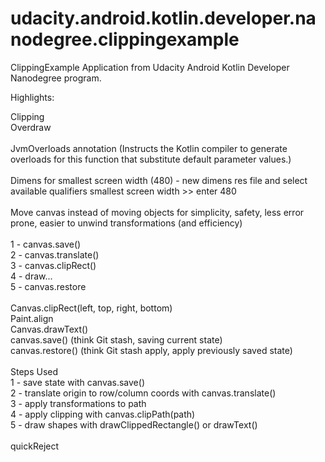 # udacity.android.kotlin.developer.nanodegree.clippingexample
ClippingExample Application from Udacity Android Kotlin Developer Nanodegree program.

Highlights:

Clipping\
Overdraw\
\
JvmOverloads annotation (Instructs the Kotlin compiler to generate overloads for this function that substitute default parameter values.)\
\
Dimens for smallest screen width (480) - new dimens res file and select available qualifiers smallest screen width >> enter 480\
\
Move canvas instead of moving objects for simplicity, safety, less error prone, easier to unwind transformations (and efficiency)\
\
1 - canvas.save()\
2 - canvas.translate()\
3 - canvas.clipRect()\
4 - draw...\
5 - canvas.restore\
\
Canvas.clipRect(left, top, right, bottom)\
Paint.align\
Canvas.drawText()\
canvas.save() (think Git stash, saving current state)\
canvas.restore() (think Git stash apply, apply previously saved state)\
\
Steps Used\
1 - save state with canvas.save()\
2 - translate origin to row/column coords with canvas.translate()\
3 - apply transformations to path\
4 - apply clipping with canvas.clipPath(path)\
5 - draw shapes with drawClippedRectangle() or drawText()\
\
quickReject
